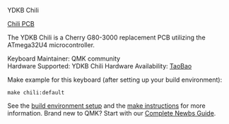 YDKB Chili

[Chili PCB](https://gd3.alicdn.com/imgextra/i3/12420845/O1CN01ilPFVn1I73GjalIXf_!!12420845.jpg)


The YDKB Chili is a Cherry G80-3000 replacement PCB utilizing the ATmega32U4 microcontroller.

Keyboard Maintainer: QMK community  
Hardware Supported: YDKB Chili
Hardware Availability: [TaoBao](https://item.taobao.com/item.htm?id=565823984744)  


Make example for this keyboard (after setting up your build environment):

    make chili:default

See the [build environment setup](https://docs.qmk.fm/#/getting_started_build_tools) and the [make instructions](https://docs.qmk.fm/#/getting_started_make_guide) for more information. Brand new to QMK? Start with our [Complete Newbs Guide](https://docs.qmk.fm/#/newbs).
